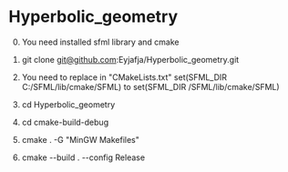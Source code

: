# Hyperbolic_geometry
0. You need installed sfml library and cmake

1. git clone git@github.com:Eyjafja/Hyperbolic_geometry.git

2. You need to replace in "CMakeLists.txt" set(SFML_DIR C:/SFML/lib/cmake/SFML) to set(SFML_DIR <YourPathTo>/SFML/lib/cmake/SFML)

3. cd Hyperbolic_geometry

4. cd cmake-build-debug

5. cmake . -G "MinGW Makefiles"

6. cmake --build . --config Release

